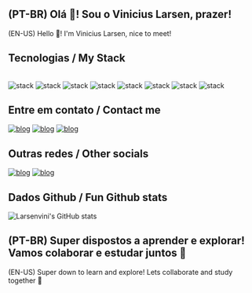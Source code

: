 ## (PT-BR) Olá 👋! Sou o Vinicius Larsen, prazer!
(EN-US) Hello 👋! I'm Vinicius Larsen, nice to meet! 

## Tecnologias / My Stack
<div style="display: inline_block"><br/>
<img alt="stack" src="https://img.shields.io/badge/Python-14354C?style=for-the-badge&logo=python&logoColor=white"/>
<img alt="stack" src="https://img.shields.io/badge/Django-092E20?style=for-the-badge&logo=django&logoColor=white"/>
<img alt="stack" src="https://img.shields.io/badge/MySQL-00000F?style=for-the-badge&logo=mysql&logoColor=white"/>
<img alt="stack" src="https://img.shields.io/badge/C%2B%2B-00599C?style=for-the-badge&logo=c%2B%2B&logoColor=white"/>

<img alt="stack" src="https://img.shields.io/badge/JavaScript-323330?style=for-the-badge&logo=javascript&logoColor=F7DF1E"/>
<img alt="stack" src="https://img.shields.io/badge/CSS-239120?&style=for-the-badge&logo=css3&logoColor=white"/>
<img alt="stack" src="https://img.shields.io/badge/HTML5-E34F26?style=for-the-badge&logo=html5&logoColor=white"/>
<img alt="stack" src="https://img.shields.io/badge/TypeScript-007ACC?style=for-the-badge&logo=typescript&logoColor=white"/>
</div>

## Entre em contato / Contact me
[![blog](https://img.shields.io/badge/Gmail-D14836?style=for-the-badge&logo=gmail&logoColor=white)](mailto:larsenvinicius8@gmail.com)
[![blog](https://img.shields.io/badge/LinkedIn-0077B5?style=for-the-badge&logo=linkedin&logoColor=white)](www.linkedin.com/in/vinilarsen)
[![blog](https://img.shields.io/badge/WhatsApp-25D366?style=for-the-badge&logo=whatsapp&logoColor=white)](wa.me/5521967743010)

## Outras redes / Other socials

[![blog](https://img.shields.io/badge/Telegram-2CA5E0?style=for-the-badge&logo=telegram&logoColor=white)](https://t.me/viniiiilar)
[![blog](https://img.shields.io/badge/Instagram-E4405F?style=for-the-badge&logo=instagram&logoColor=white)](https://www.instagram.com/larsenvini/)

## Dados Github / Fun Github stats
![Larsenvini's GitHub stats](https://github-readme-stats.vercel.app/api?username=Larsenvini&show_icons=true&theme=holi)

## (PT-BR) Super dispostos a aprender e explorar! Vamos colaborar e estudar juntos 🚀
(EN-US) Super down to learn and explore! Lets collaborate and study together 🚀
